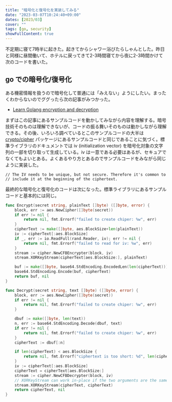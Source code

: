 ```yaml
---
title: "暗号化と復号化を実装してみる"
date: "2023-03-07T10:24:40+09:00"
dates: [2023/03]
cover: ""
tags: [go, security]
showFullContent: true
---
```


不定期に寝て7時半に起きた。起きてからシャワー浴びたらしゃんとした。昨日と同様に昼間働いて、ホテルに戻ってきて2-3時間寝てから夜に2-3時間かけて次のコードを書いた。

## go での暗号化/復号化

ある機密情報を扱うので暗号化して普通には「みえない」ようにしたい。まったくわからないのでググったら次の記事がみつかった。

* [Learn Golang encryption and decryption](https://blog.logrocket.com/learn-golang-encryption-decryption/)

まずはこの記事にあるサンプルコードを動かしてみながら内容を理解する。暗号技術そのものは理解できないが、コードの振る舞いそのものは動かしながら理解できる。その後、いろいろ調べているとこのサンプルコードの大半は [crypto/cipher](https://pkg.go.dev/crypto/cipher) パッケージにあるサンプルコードと同じであることに気づく。標準ライブラリのドキュメントでは iv (initialization vector) を暗号化対象の文字列の一部を切り取って生成している。iv は一意である必要はあるが、セキュアでなくてもよいとある。よくあるやり方とあるのでサンプルコードをみながら同じように実装した。

```
// The IV needs to be unique, but not secure. Therefore it's common to
// include it at the beginning of the ciphertext.
```

最終的な暗号化と復号化のコードは次になった。標準ライブラリにあるサンプルコードと基本的には同じ。

```go
func Encrypt(secret string, plainText []byte) ([]byte, error) {
	block, err := aes.NewCipher([]byte(secret))
	if err != nil {
		return nil, fmt.Errorf("failed to create chiper: %w", err)
	}
	cipherText := make([]byte, aes.BlockSize+len(plainText))
	iv := cipherText[:aes.BlockSize]
	if _, err := io.ReadFull(rand.Reader, iv); err != nil {
		return nil, fmt.Errorf("failed to read for iv: %w", err)
	}
	stream := cipher.NewCFBEncrypter(block, iv)
	stream.XORKeyStream(cipherText[aes.BlockSize:], plainText)

	buf := make([]byte, base64.StdEncoding.EncodedLen(len(cipherText)))
	base64.StdEncoding.Encode(buf, cipherText)
	return buf, nil
}
```

```go
func Decrypt(secret string, text []byte) ([]byte, error) {
	block, err := aes.NewCipher([]byte(secret))
	if err != nil {
		return nil, fmt.Errorf("failed to create chiper: %w", err)
	}

	dbuf := make([]byte, len(text))
	n, err := base64.StdEncoding.Decode(dbuf, text)
	if err != nil {
		return nil, fmt.Errorf("failed to create chiper: %w", err)
	}
	cipherText := dbuf[:n]

	if len(cipherText) < aes.BlockSize {
		return nil, fmt.Errorf("ciphertext is too short: %d", len(cipherText))
	}
	iv := cipherText[:aes.BlockSize]
	cipherText = cipherText[aes.BlockSize:]
	stream := cipher.NewCFBDecrypter(block, iv)
	// XORKeyStream can work in-place if the two arguments are the same.
	stream.XORKeyStream(cipherText, cipherText)
	return cipherText, nil
}
```
